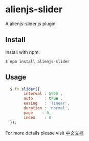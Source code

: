 alienjs-slider
===============

A alienjs-slider.js plugin


Install
-------

Install with npm:

    $ npm install alienjs-slider

Usage
-----

```js
  $.fn.slider({
        interval : 5000 ,
        auto     : true ,
        easing   : 'linear',
        duration : 'normal',
        page    : 0,
        index    : 0
  });
```

For more details please visit [中文文档](https://www.alienjs.net)
